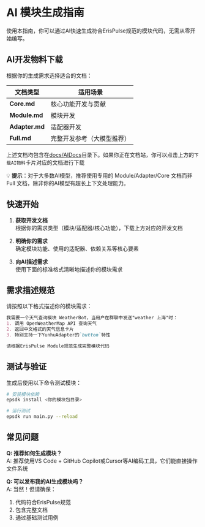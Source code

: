 # AI 模块生成指南

使用本指南，你可以通过AI快速生成符合ErisPulse规范的模块代码，无需从零开始编写。

## AI开发物料下载

根据你的生成需求选择适合的文档：

| 文档类型 | 适用场景 |
|---------|----------|
| **Core.md** | 核心功能开发与贡献 |
| **Module.md** | 模块开发 |
| **Adapter.md** | 适配器开发 |
| **Full.md** | 完整开发参考（大模型推荐） |

上述文档均包含在[docs/AIDocs](docs/AIDocs)目录下。如果你正在文档站，你可以点击上方的`下载AI物料`卡片对应的文档进行下载

💡 **提示**：对于大多数AI模型，推荐使用专用的 Module/Adapter/Core 文档而非 Full 文档，除非你的AI模型有超长上下文处理能力。

## 快速开始

1. **获取开发文档**  
   根据你的需求类型（模块/适配器/核心功能），下载上方对应的开发文档

2. **明确你的需求**  
   确定模块功能、使用的适配器、依赖关系等核心要素

3. **向AI描述需求**  
   使用下面的标准格式清晰地描述你的模块需求

## 需求描述规范

请按照以下格式描述你的模块需求：

```markdown
我需要一个天气查询模块 WeatherBot，当用户在群聊中发送"weather 上海"时：
1. 调用 OpenWeatherMap API 查询天气
2. 返回中文格式的天气信息卡片
3. 特别支持一下YunhuAdapter的`button`特性

请根据ErisPulse Module规范生成完整模块代码
```


## 测试与验证

生成后使用以下命令测试模块：

```bash
# 安装模块依赖
epsdk install <你的模块包目录>

# 运行测试
epsdk run main.py --reload
```

## 常见问题

**Q: 推荐如何生成模块？**  
A: 推荐使用VS Code + GitHub Copilot或Cursor等AI编码工具，它们能直接操作文件系统

**Q: 可以发布我的AI生成模块吗？**  
A: 当然！但请确保：
1. 代码符合ErisPulse规范
2. 包含完整文档
3. 通过基础测试用例

